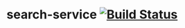 # search-service [![Build Status](https://travis-ci.org/gy-kim/search-service.svg?branch=master)](https://travis-ci.org/gy-kim/search-service)